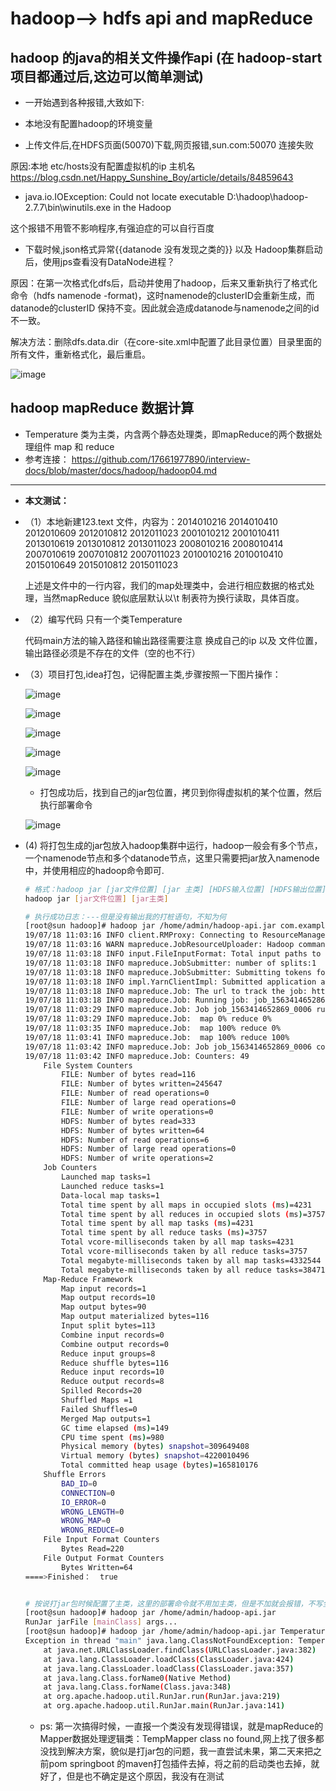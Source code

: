 # hadoop--> hdfs api and mapReduce

## hadoop 的java的相关文件操作api (在 hadoop-start项目都通过后,这边可以简单测试)

* 一开始遇到各种报错,大致如下: 

* 本地没有配置hadoop的环境变量  

* 上传文件后,在HDFS页面(50070)下载,网页报错,sun.com:50070 连接失败

原因:本地 etc/hosts没有配置虚拟机的ip 主机名 https://blog.csdn.net/Happy_Sunshine_Boy/article/details/84859643

* java.io.IOException: Could not locate executable D:\hadoop\hadoop-2.7.7\bin\winutils.exe in the Hadoop 

这个报错不用管不影响程序,有强迫症的可以自行百度

* 下载时候,json格式异常{{datanode 没有发现之类的}} 以及 Hadoop集群启动后，使用jps查看没有DataNode进程？

原因：在第一次格式化dfs后，启动并使用了hadoop，后来又重新执行了格式化命令（hdfs namenode -format)，这时namenode的clusterID会重新生成，而datanode的clusterID 保持不变。因此就会造成datanode与namenode之间的id不一致。

解决方法：删除dfs.data.dir（在core-site.xml中配置了此目录位置）目录里面的所有文件，重新格式化，最后重启。

![image](https://github.com/17661977890/hadoop-api/blob/master/src/main/resources/image/%E5%BE%AE%E4%BF%A1%E5%9B%BE%E7%89%87_20190717160125.png)


## hadoop mapReduce 数据计算

* Temperature 类为主类，内含两个静态处理类，即mapReduce的两个数据处理组件 map 和 reduce
* 参考连接： https://github.com/17661977890/interview-docs/blob/master/docs/hadoop/hadoop04.md
----
* **本文测试：**  
* （1）本地新建123.text 文件，内容为：2014010216 2014010410 2012010609 2012010812 2012011023 2001010212 2001010411 2013010619 2013010812 2013011023 2008010216 2008010414 2007010619 2007010812 2007011023 2010010216 2010010410 2015010649 2015010812 2015011023
    
    上述是文件中的一行内容，我们的map处理类中，会进行相应数据的格式处理，当然mapReduce 貌似底层默认以\t 制表符为换行读取，具体百度。

* （2）编写代码 只有一个类Temperature
    
    代码main方法的输入路径和输出路径需要注意 换成自己的ip 以及 文件位置，输出路径必须是不存在的文件（空的也不行）

* （3）项目打包,idea打包，记得配置主类,步骤按照一下图片操作：
    
    ![image](https://github.com/17661977890/hadoop-api/blob/master/src/main/resources/image/%E5%BE%AE%E4%BF%A1%E5%9B%BE%E7%89%87_20190718114114.png)
    
    ![image](https://github.com/17661977890/hadoop-api/blob/master/src/main/resources/image/%E5%BE%AE%E4%BF%A1%E5%9B%BE%E7%89%87_20190718114328.png)
    
    ![image](https://github.com/17661977890/hadoop-api/blob/master/src/main/resources/image/%E5%BE%AE%E4%BF%A1%E5%9B%BE%E7%89%87_20190718114333.png)

    ![image](https://github.com/17661977890/hadoop-api/blob/master/src/main/resources/image/%E5%BE%AE%E4%BF%A1%E5%9B%BE%E7%89%87_20190718114430.png)
    
    ![image](https://github.com/17661977890/hadoop-api/blob/master/src/main/resources/image/%E5%BE%AE%E4%BF%A1%E5%9B%BE%E7%89%87_20190718114434.png)
    
    * 打包成功后，找到自己的jar包位置，拷贝到你得虚拟机的某个位置，然后执行部署命令
    
    ![image](https://github.com/17661977890/hadoop-api/blob/master/src/main/resources/image/%E5%BE%AE%E4%BF%A1%E5%9B%BE%E7%89%87_20190718114506.png)
 
* (4) 将打包生成的jar包放入hadoop集群中运行，hadoop一般会有多个节点，一个namenode节点和多个datanode节点，这里只需要把jar放入namenode中，并使用相应的hadoop命令即可.
    ```bash
    # 格式：hadoop jar [jar文件位置] [jar 主类] [HDFS输入位置] [HDFS输出位置] 我们在项目代码写死输入输出位置，所以后两个不用加
    hadoop jar [jar文件位置] [jar主类]
    
    # 执行成功日志：---但是没有输出我的打桩语句，不知为何
    [root@sun hadoop]# hadoop jar /home/admin/hadoop-api.jar com.example.hadoopapi.Temperature
    19/07/18 11:03:16 INFO client.RMProxy: Connecting to ResourceManager at sun.com/192.168.2.31:8032
    19/07/18 11:03:16 WARN mapreduce.JobResourceUploader: Hadoop command-line option parsing not performed. Implement the Tool interface and execute your application with ToolRunner to remedy this.
    19/07/18 11:03:18 INFO input.FileInputFormat: Total input paths to process : 1
    19/07/18 11:03:18 INFO mapreduce.JobSubmitter: number of splits:1
    19/07/18 11:03:18 INFO mapreduce.JobSubmitter: Submitting tokens for job: job_1563414652869_0006
    19/07/18 11:03:18 INFO impl.YarnClientImpl: Submitted application application_1563414652869_0006
    19/07/18 11:03:18 INFO mapreduce.Job: The url to track the job: http://sun.com:8088/proxy/application_1563414652869_0006/
    19/07/18 11:03:18 INFO mapreduce.Job: Running job: job_1563414652869_0006
    19/07/18 11:03:29 INFO mapreduce.Job: Job job_1563414652869_0006 running in uber mode : false
    19/07/18 11:03:29 INFO mapreduce.Job:  map 0% reduce 0%
    19/07/18 11:03:35 INFO mapreduce.Job:  map 100% reduce 0%
    19/07/18 11:03:41 INFO mapreduce.Job:  map 100% reduce 100%
    19/07/18 11:03:42 INFO mapreduce.Job: Job job_1563414652869_0006 completed successfully
    19/07/18 11:03:42 INFO mapreduce.Job: Counters: 49
    	File System Counters
    		FILE: Number of bytes read=116
    		FILE: Number of bytes written=245647
    		FILE: Number of read operations=0
    		FILE: Number of large read operations=0
    		FILE: Number of write operations=0
    		HDFS: Number of bytes read=333
    		HDFS: Number of bytes written=64
    		HDFS: Number of read operations=6
    		HDFS: Number of large read operations=0
    		HDFS: Number of write operations=2
    	Job Counters 
    		Launched map tasks=1
    		Launched reduce tasks=1
    		Data-local map tasks=1
    		Total time spent by all maps in occupied slots (ms)=4231
    		Total time spent by all reduces in occupied slots (ms)=3757
    		Total time spent by all map tasks (ms)=4231
    		Total time spent by all reduce tasks (ms)=3757
    		Total vcore-milliseconds taken by all map tasks=4231
    		Total vcore-milliseconds taken by all reduce tasks=3757
    		Total megabyte-milliseconds taken by all map tasks=4332544
    		Total megabyte-milliseconds taken by all reduce tasks=3847168
    	Map-Reduce Framework
    		Map input records=1
    		Map output records=10
    		Map output bytes=90
    		Map output materialized bytes=116
    		Input split bytes=113
    		Combine input records=0
    		Combine output records=0
    		Reduce input groups=8
    		Reduce shuffle bytes=116
    		Reduce input records=10
    		Reduce output records=8
    		Spilled Records=20
    		Shuffled Maps =1
    		Failed Shuffles=0
    		Merged Map outputs=1
    		GC time elapsed (ms)=149
    		CPU time spent (ms)=980
    		Physical memory (bytes) snapshot=309649408
    		Virtual memory (bytes) snapshot=4220010496
    		Total committed heap usage (bytes)=165810176
    	Shuffle Errors
    		BAD_ID=0
    		CONNECTION=0
    		IO_ERROR=0
    		WRONG_LENGTH=0
    		WRONG_MAP=0
    		WRONG_REDUCE=0
    	File Input Format Counters 
    		Bytes Read=220
    	File Output Format Counters 
    		Bytes Written=64
    ====>Finished：  true
    
    
    # 按说打jar包时候配置了主类，这里的部署命令就不用加主类，但是不加就会报错，不写全路径也会报错。
    [root@sun hadoop]# hadoop jar /home/admin/hadoop-api.jar
    RunJar jarFile [mainClass] args...
    [root@sun hadoop]# hadoop jar /home/admin/hadoop-api.jar Temperature
    Exception in thread "main" java.lang.ClassNotFoundException: Temperature
    	at java.net.URLClassLoader.findClass(URLClassLoader.java:382)
    	at java.lang.ClassLoader.loadClass(ClassLoader.java:424)
    	at java.lang.ClassLoader.loadClass(ClassLoader.java:357)
    	at java.lang.Class.forName0(Native Method)
    	at java.lang.Class.forName(Class.java:348)
    	at org.apache.hadoop.util.RunJar.run(RunJar.java:219)
    	at org.apache.hadoop.util.RunJar.main(RunJar.java:141)

    ```
   * ps: 第一次搞得时候，一直报一个类没有发现得错误，就是mapReduce的 Mapper数据处理逻辑类：TempMapper class no found,网上找了很多都没找到解决方案，貌似是打jar包的问题，我一直尝试未果，第二天来把之前pom springboot 的maven打包插件去掉，将之前的启动类也去掉，就好了，但是也不确定是这个原因，我没有在测试
   
    

